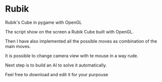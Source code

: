 # Rubik
Rubik's Cube in pygame with OpenGL

The script show on the screen a Rubik Cube built 
with OpenGL.

Then I have also implemented all the possible moves as 
combination of the main moves.

It is possible to change camera view with te mouse
in a way rude.

Next step is to build an AI to solve it automatically.

Feel free to download and edit it for your purpouse
